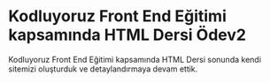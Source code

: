 # Kodluyoruz Front End Eğitimi kapsamında HTML Dersi Ödev2

Kodluyoruz Front End Eğitimi kapsamında HTML Dersi sonunda kendi sitemizi oluşturduk ve detaylandırmaya devam ettik.

